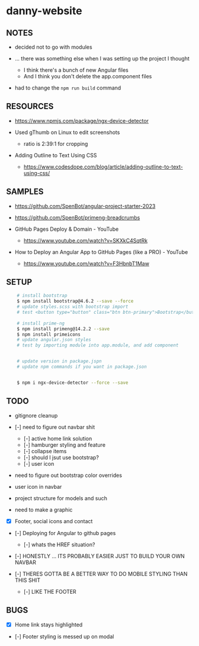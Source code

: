 # danny-website



## NOTES

- decided not to go with modules

- ... there was something else when I was setting up the project I thought
    - I think there's a bunch of new Angular files
    - And I think you don't delete the app.component files

- had to change the `npm run build` command

## RESOURCES

- https://www.npmjs.com/package/ngx-device-detector

- Used gThumb on Linux to edit screenshots
    - ratio is 2:39:1 for cropping

- Adding Outline to Text Using CSS
    - https://www.codesdope.com/blog/article/adding-outline-to-text-using-css/

## SAMPLES

- https://github.com/SpenBot/angular-project-starter-2023
- https://github.com/SpenBot/primeng-breadcrumbs

- GitHub Pages Deploy & Domain - YouTube
    - https://www.youtube.com/watch?v=SKXkC4SqtRk

- How to Deploy an Angular App to GitHub Pages (like a PRO) - YouTube
    - https://www.youtube.com/watch?v=F3HbnbT1Maw

## SETUP

``` sh
    # install bootstrap
    $ npm install bootstrap@4.6.2 --save --force
    # update styles.scss with bootstrap import
    # test <button type="button" class="btn btn-primary">Bootstrap</button>
    
    # install prime-ng
    $ npm install primeng@14.2.2 --save
    $ npm install primeicons
    # update angular.json styles  
    # test by importing module into app.module, and add component


    # update version in package.jspn
    # update npm commands if you want in package.json


    $ npm i ngx-device-detector --force --save

```



## TODO

- gitignore cleanup

- [-] need to figure out navbar shit
    - [-] active home link solution
    - [-] hamburger styling and feature
    - [-] collapse items
    - [-] should I jsut use bootstrap?
    - [-] user icon

- need to figure out bootstrap color overrides
- user icon in navbar

- project structure for models and such

- need to make a graphic

- [x] Footer, social icons and contact

- [-] Deploying for Angular to github pages
    - [-] whats the HREF situation?

- [-] HONESTLY ... ITS PROBABLY EASIER JUST TO BUILD YOUR OWN NAVBAR
- [-] THERES GOTTA BE A BETTER WAY TO DO MOBILE STYLING THAN THIS SHIT
    - [-] LIKE THE FOOTER

## BUGS

- [x] Home link stays highlighted
- [-] Footer styling is messed up on modal